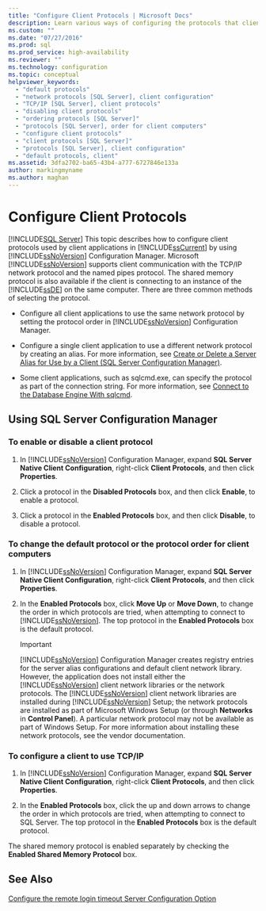 ```yaml
---
title: "Configure Client Protocols | Microsoft Docs"
description: Learn various ways of configuring the protocols that client applications use in SQL Server. Supported protocols include TCP/IP, named pipes, and shared memory.
ms.custom: ""
ms.date: "07/27/2016"
ms.prod: sql
ms.prod_service: high-availability
ms.reviewer: ""
ms.technology: configuration
ms.topic: conceptual
helpviewer_keywords: 
  - "default protocols"
  - "network protocols [SQL Server], client configuration"
  - "TCP/IP [SQL Server], client protocols"
  - "disabling client protocols"
  - "ordering protocols [SQL Server]"
  - "protocols [SQL Server], order for client computers"
  - "configure client protocols"
  - "client protocols [SQL Server]"
  - "protocols [SQL Server], client configuration"
  - "default protocols, client"
ms.assetid: 3dfa2702-ba65-43b4-a777-6727846e133a
author: markingmyname
ms.author: maghan
---
```

# Configure Client Protocols
 [!INCLUDE[SQL Server](../../includes/applies-to-version/_ssnoversion.md)]
  This topic describes how to configure client protocols used by client applications in [!INCLUDE[ssCurrent](../../includes/sscurrent-md.md)] by using [!INCLUDE[ssNoVersion](../../includes/ssnoversion-md.md)] Configuration Manager. Microsoft [!INCLUDE[ssNoVersion](../../includes/ssnoversion-md.md)] supports client communication with the TCP/IP network protocol and the named pipes protocol. The shared memory protocol is also available if the client is connecting to an instance of the [!INCLUDE[ssDE](../../includes/ssde-md.md)] on the same computer. There are three common methods of selecting the protocol.  
  
-   Configure all client applications to use the same network protocol by setting the protocol order in [!INCLUDE[ssNoVersion](../../includes/ssnoversion-md.md)] Configuration Manager.  
  
-   Configure a single client application to use a different network protocol by creating an alias. For more information, see [Create or Delete a Server Alias for Use by a Client &#40;SQL Server Configuration Manager&#41;](../../database-engine/configure-windows/create-or-delete-a-server-alias-for-use-by-a-client.md).  
  
-   Some client applications, such as sqlcmd.exe, can specify the protocol as part of the connection string. For more information, see [Connect to the Database Engine With sqlcmd](../../relational-databases/scripting/sqlcmd-connect-to-the-database-engine.md).  
  
##  <a name="SSMSProcedure"></a> Using SQL Server Configuration Manager  
  
###  <a name="EnableDisable"></a> To enable or disable a client protocol  
  
1.  In [!INCLUDE[ssNoVersion](../../includes/ssnoversion-md.md)] Configuration Manager, expand **SQL Server Native Client Configuration**, right-click **Client Protocols**, and then click **Properties**.  
  
2.  Click a protocol in the **Disabled Protocols** box, and then click **Enable**, to enable a protocol.  
  
3.  Click a protocol in the **Enabled Protocols** box, and then click **Disable**, to disable a protocol.  
  
###  <a name="ChangeDefault"></a> To change the default protocol or the protocol order for client computers  
  
1.  In [!INCLUDE[ssNoVersion](../../includes/ssnoversion-md.md)] Configuration Manager, expand **SQL Server Native Client Configuration**, right-click **Client Protocols**, and then click **Properties**.  
  
2.  In the **Enabled Protocols** box, click **Move Up** or **Move Down**, to change the order in which protocols are tried, when attempting to connect to [!INCLUDE[ssNoVersion](../../includes/ssnoversion-md.md)]. The top protocol in the **Enabled Protocols** box is the default protocol.  
  
    > [!IMPORTANT]  
    >  [!INCLUDE[ssNoVersion](../../includes/ssnoversion-md.md)] Configuration Manager creates registry entries for the server alias configurations and default client network library. However, the application does not install either the [!INCLUDE[ssNoVersion](../../includes/ssnoversion-md.md)] client network libraries or the network protocols. The [!INCLUDE[ssNoVersion](../../includes/ssnoversion-md.md)] client network libraries are installed during [!INCLUDE[ssNoVersion](../../includes/ssnoversion-md.md)] Setup; the network protocols are installed as part of Microsoft Windows Setup (or through **Networks** in **Control Panel**). A particular network protocol may not be available as part of Windows Setup. For more information about installing these network protocols, see the vendor documentation.  
  
###  <a name="Configure"></a> To configure a client to use TCP/IP  
  
1.  In [!INCLUDE[ssNoVersion](../../includes/ssnoversion-md.md)] Configuration Manager, expand **SQL Server Native Client Configuration**, right-click **Client Protocols**, and then click **Properties**.  
  
2.  In the **Enabled Protocols** box, click the up and down arrows to change the order in which protocols are tried, when attempting to connect to SQL Server. The top protocol in the **Enabled Protocols** box is the default protocol.  
  
 The shared memory protocol is enabled separately by checking the **Enabled Shared Memory Protocol** box.  
  
## See Also  
 [Configure the remote login timeout Server Configuration Option](../../database-engine/configure-windows/configure-the-remote-login-timeout-server-configuration-option.md)  
  
  
